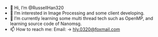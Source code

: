 - 👋 Hi, I’m @RussellHan320
- 👀 I’m interested in Image Processing and some client developing.
- 🌱 I’m currently learning some multi thread tech such as OpenMP, and learning source code of Nanomsg.
- 📫 How to reach me: 
Email: -> hly.0320@foxmail.com

<!---
RussellHan320/RussellHan320 is a ✨ special ✨ repository because its `README.md` (this file) appears on your GitHub profile.
You can click the Preview link to take a look at your changes.
--->
